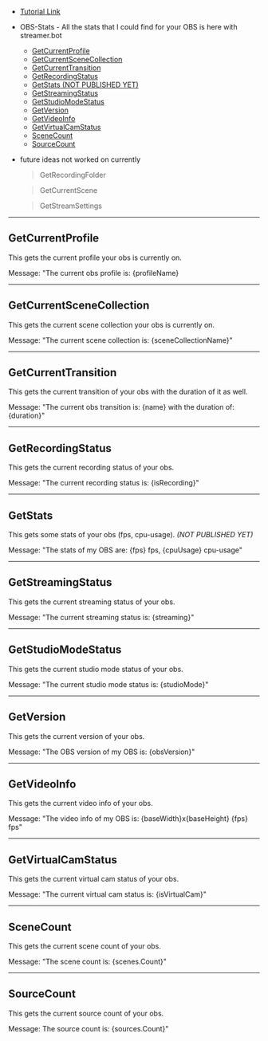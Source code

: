 -  [Tutorial Link](https://www.youtube.com/watch?v=9kOEQ-ZIsMg)
-  OBS-Stats - All the stats that I could find for your OBS is here with streamer.bot
   * [GetCurrentProfile](#getcurrentprofile)
   * [GetCurrentSceneCollection](#getcurrentscenecollection)
   * [GetCurrentTransition](#getcurrenttransition)
   * [GetRecordingStatus](#getrecordingstatus)
   * [GetStats (NOT PUBLISHED YET)](#getstats)
   * [GetStreamingStatus](#getstreamingstatus)
   * [GetStudioModeStatus](#getstudiomodestatus)
   * [GetVersion](#getversion)
   * [GetVideoInfo](#getvideoinfo)
   * [GetVirtualCamStatus](#getvirtualcamstatus)
   * [SceneCount](#scenecount)
   * [SourceCount](#sourcecount)

- future ideas not worked on currently
  > GetRecordingFolder
  
  > GetCurrentScene
  
  > GetStreamSettings


---

## GetCurrentProfile
This gets the current profile your obs is currently on.

Message: "The current obs profile is: {profileName}

---

## GetCurrentSceneCollection
This gets the current scene collection your obs is currently on.

Message: "The current scene collection is: {sceneCollectionName}"

---

## GetCurrentTransition
This gets the current transition of your obs with the duration of it as well.

Message: "The current obs transition is: {name} with the duration of: {duration}"

---

## GetRecordingStatus
This gets the current recording status of your obs.

Message: "The current recording status is: {isRecording}"

---

## GetStats
This gets some stats of your obs (fps, cpu-usage). *(NOT PUBLISHED YET)*

Message: "The stats of my OBS are: {fps} fps, {cpuUsage} cpu-usage"

---

## GetStreamingStatus
This gets the current streaming status of your obs.

Message: "The current streaming status is: {streaming}"

---

## GetStudioModeStatus
This gets the current studio mode status of your obs.

Message: "The current studio mode status is: {studioMode}"

---

## GetVersion
This gets the current version of your obs.

Message: "The OBS version of my OBS is: {obsVersion}"

---

## GetVideoInfo
This gets the current video info of your obs.

Message: "The video info of my OBS is: {baseWidth}x{baseHeight} {fps} fps"

---

## GetVirtualCamStatus
This gets the current virtual cam status of your obs.

Message: "The current virtual cam status is: {isVirtualCam}"

---

## SceneCount
This gets the current scene count of your obs.

Message: "The scene count is: {scenes.Count}"

---

## SourceCount
This gets the current source count of your obs.

Message: The source count is: {sources.Count}"
